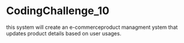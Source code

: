 # CodingChallenge_10
this system will create an e-commerceproduct managment ystem that updates product details based on user usages.